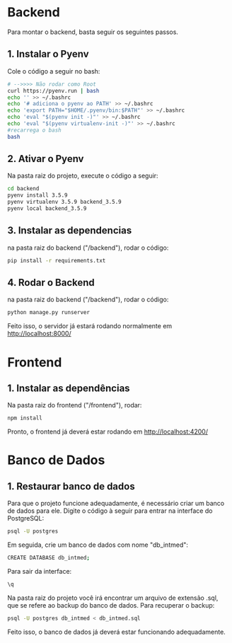 # Backend

Para montar o backend, basta seguir os seguintes passos.

## 1. Instalar o Pyenv

Cole o código a seguir no bash:

```bash
# -->>>> Não rodar como Root
curl https://pyenv.run | bash
echo '' >> ~/.bashrc
echo '# adiciona o pyenv ao PATH' >> ~/.bashrc
echo 'export PATH="$HOME/.pyenv/bin:$PATH"' >> ~/.bashrc
echo 'eval "$(pyenv init -)"' >> ~/.bashrc
echo 'eval "$(pyenv virtualenv-init -)"' >> ~/.bashrc
#recarrega o bash
bash
```

## 2. Ativar o Pyenv
Na pasta raiz do projeto, execute o código a seguir:

```bash
cd backend
pyenv install 3.5.9
pyenv virtualenv 3.5.9 backend_3.5.9
pyenv local backend_3.5.9
```


## 3. Instalar as dependencias
na pasta raiz do backend ("/backend"), rodar o código:
```bash
pip install -r requirements.txt
```

## 4. Rodar o Backend
na pasta raiz do backend ("/backend"), rodar o código:
```bash
python manage.py runserver
```

Feito isso, o servidor já estará rodando normalmente em [http://localhost:8000/](http://localhost:8000/)


# Frontend
## 1. Instalar as dependências
Na pasta raiz do frontend ("/frontend"), rodar:
```bash
npm install
```

Pronto, o frontend já deverá estar rodando em 
[http://localhost:4200/](http://localhost:4200/)

# Banco de Dados
## 1. Restaurar banco de dados
Para que o projeto funcione adequadamente, é necessário criar um banco de dados para ele.
Digite o código à seguir para entrar na interface do PostgreSQL:
```bash
psql -U postgres
```

Em seguida, crie um banco de dados com nome "db_intmed":
```bash
CREATE DATABASE db_intmed;
```
Para sair da interface:
```bash
\q
```
Na pasta raiz do projeto você irá encontrar um arquivo de extensão .sql, que se refere ao backup do banco de dados.
Para recuperar o backup:
```bash
psql -U postgres db_intmed < db_intmed.sql
```

Feito isso, o banco de dados já deverá estar funcionando adequadamente.
